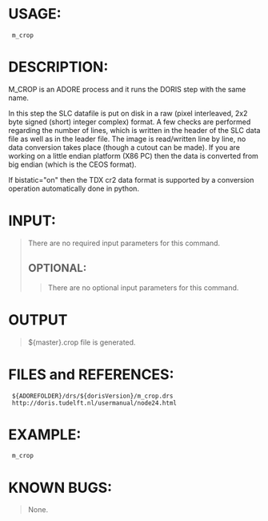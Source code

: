 # USAGE: #
```
 m_crop
```
# DESCRIPTION: #
M\_CROP is an ADORE process and it runs the DORIS step with the same name.

In this step the SLC datafile is put on disk in a raw (pixel interleaved, 2x2 byte signed (short) integer complex) format. A few checks are performed regarding the number of lines, which is written in the header of the SLC data file as well as in the leader file. The image is read/written line by line, no data conversion takes place (though a cutout can be made). If you are working on a little endian platform (X86 PC) then the data is converted from big endian (which is the CEOS format).

If bistatic="on" then the TDX cr2 data format is supported by a conversion operation automatically done in python.

# INPUT: #
> There are no required input parameters for this command.
> ## OPTIONAL: ##
> > There are no optional input parameters for this command.
# OUTPUT #

> ${master}.crop file is generated.
# FILES and REFERENCES: #
```
 ${ADOREFOLDER}/drs/${dorisVersion}/m_crop.drs
 http://doris.tudelft.nl/usermanual/node24.html
```
# EXAMPLE: #
```
 m_crop
```
# KNOWN BUGS: #
> None.